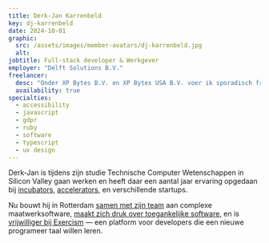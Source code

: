 ```yaml
---
title: Derk-Jan Karrenbeld
key: dj-karrenbeld
date: 2024-10-01
graphic:
  src: /assets/images/member-avatars/dj-karrenbeld.jpg
  alt:
jobtitle: Full-stack developer & Werkgever
employer: "Delft Solutions B.V."
freelancer:
  desc: "Onder XP Bytes B.V. en XP Bytes USA B.V. voer ik sporadisch freelance opdrachten uit. Dit gaat dan om software ontwikkeling, consultancy, maar ook training en management. Advies over privacy, architectuur, en migraties valt hier ook onder."
  availability: true
specialties:
  - accessibility
  - javascript
  - gdpr
  - ruby
  - software
  - typescript
  - ux design
---
```


Derk-Jan is tijdens zijn studie Technische Computer Wetenschappen in Silicon Valley gaan werken en heeft daar een aantal jaar ervaring opgedaan bij [incubators][wiki-incubator], [accelerators][wiki-accelerator], en verschillende startups.

Nu bouwt hij in Rotterdam [samen met zijn team][delftsolutions] aan complexe maatwerksoftware, [maakt zich druk over toegankelijke software][talk-practically-accessible], en is [vrijwilliger bij Exercism][profile-exercism] &mdash; een platform voor developers die een nieuwe programeer taal willen leren.

[delftsolutions]: https://delftsolutions.com/
[wiki-incubator]: https://en.wikipedia.org/wiki/Business_incubator
[wiki-accelerator]: https://en.wikipedia.org/wiki/Startup_accelerator
[talk-practically-accessible]: https://derk-jan.com/talks/practically-accessible-amsrb
[profile-exercism]: https://exercism.org/profiles/SleeplessByte
